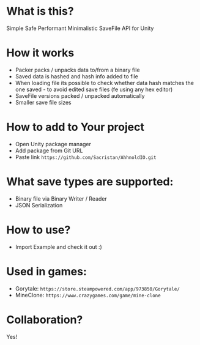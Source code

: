 # What is this?
Simple Safe Performant Minimalistic SaveFile API for Unity

# How it works
* Packer packs / unpacks data to/from a binary file
* Saved data is hashed and hash info added to file
* When loading file its possible to check whether data hash matches the one saved - to avoid edited save files (fe using any hex editor)
* SaveFile versions packed / unpacked automatically
* Smaller save file sizes

# How to add to Your project
* Open Unity package manager
* Add package from Git URL
* Paste link `https://github.com/Sacristan/AhhnoldIO.git`

# What save types are supported:
* Binary file via Binary Writer / Reader
* JSON Serialization

# How to use?
* Import Example and check it out :)

# Used in games:
* Gorytale: `https://store.steampowered.com/app/973850/Gorytale/`
* MineClone: `https://www.crazygames.com/game/mine-clone`

# Collaboration?
Yes!
